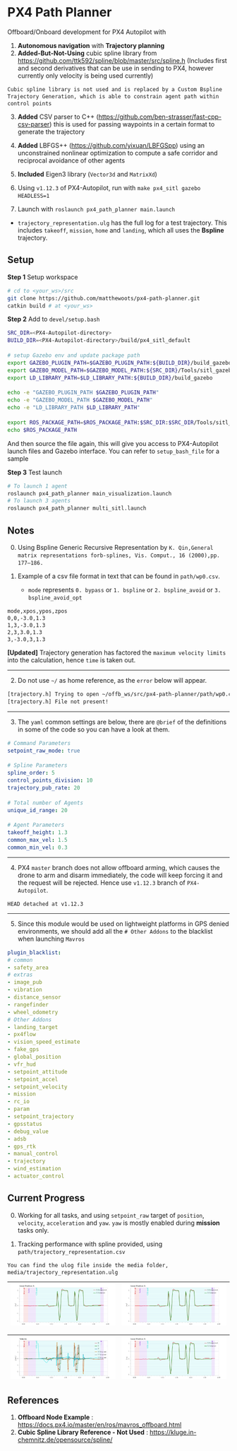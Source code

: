 # PX4 Path Planner
Offboard/Onboard development for PX4 Autopilot with
1. **Autonomous navigation** with **Trajectory planning** 
2. **Added-But-Not-Using** cubic spline library from https://github.com/ttk592/spline/blob/master/src/spline.h (Includes first and second derivatives that can be use in sending to PX4, however currently only velocity is being used currently) 
```
Cubic spline library is not used and is replaced by a Custom Bspline Trajectory Generation, which is able to constrain agent path within control points 
```
3. **Added** CSV parser to C++ (https://github.com/ben-strasser/fast-cpp-csv-parser) this is used for passing waypoints in a certain format to generate the trajectory

3. **Added** LBFGS++ (https://github.com/yixuan/LBFGSpp) using an unconstrained nonlinear optimization to compute a safe corridor and reciprocal avoidance of other agents

4. **Included** Eigen3 library (`Vector3d` and `MatrixXd`)

5. Using `v1.12.3` of PX4-Autopilot, run with `make px4_sitl gazebo HEADLESS=1`

6. Launch with `roslaunch px4_path_planner main.launch`

- `trajectory_representation.ulg` has the full log for a test trajectory. This includes `takeoff`, `mission`, `home` and `landing`, which all uses the **Bspline** trajectory.

## Setup
**Step 1** Setup workspace
```bash
# cd to <your_ws>/src
git clone https://github.com/matthewoots/px4-path-planner.git
catkin build # at <your_ws>
```
**Step 2** Add to `devel/setup.bash`
```bash
SRC_DIR=<PX4-Autopilot-directory>
BUILD_DIR=<PX4-Autopilot-directory>/build/px4_sitl_default

# setup Gazebo env and update package path
export GAZEBO_PLUGIN_PATH=$GAZEBO_PLUGIN_PATH:${BUILD_DIR}/build_gazebo
export GAZEBO_MODEL_PATH=$GAZEBO_MODEL_PATH:${SRC_DIR}/Tools/sitl_gazebo/models
export LD_LIBRARY_PATH=$LD_LIBRARY_PATH:${BUILD_DIR}/build_gazebo

echo -e "GAZEBO_PLUGIN_PATH $GAZEBO_PLUGIN_PATH"
echo -e "GAZEBO_MODEL_PATH $GAZEBO_MODEL_PATH"
echo -e "LD_LIBRARY_PATH $LD_LIBRARY_PATH"

export ROS_PACKAGE_PATH=$ROS_PACKAGE_PATH:$SRC_DIR:$SRC_DIR/Tools/sitl_gazebo
echo $ROS_PACKAGE_PATH
```
And then source the file again, this will give you access to PX4-Autopilot launch files and Gazebo interface. You can refer to `setup_bash_file` for a sample

**Step 3** Test launch
```bash
# To launch 1 agent
roslaunch px4_path_planner main_visualization.launch
# To launch 3 agents
roslaunch px4_path_planner multi_sitl.launch
```

## Notes
0. Using Bspline Generic Recursive Representation by `K. Qin,General matrix representations forb-splines, Vis. Comput., 16 (2000),pp. 177–186.`

1. Example of a csv file format in text that can be found in `path/wp0.csv`.
    - `mode` represents `0. bypass` or `1. bspline` or `2. bspline_avoid` or `3. bspline_avoid_opt`
```csv
mode,xpos,ypos,zpos
0,0,-3.0,1.3
1,3,-3.0,1.3
2,3,3.0,1.3
3,-3.0,3,1.3
```
**[Updated]** Trajectory generation has factored the `maximum velocity limits` into the calculation, hence `time` is taken out.

---
2. Do not use `~/` as home reference, as the `error` below will appear.
```bash
[trajectory.h] Trying to open ~/offb_ws/src/px4-path-planner/path/wp0.csv 
[trajectory.h] File not present!
```

---
3. The `yaml` common settings are below, there are `@brief` of the definitions in some of the code so you can have a look at them.
```yaml
# Command Parameters
setpoint_raw_mode: true

# Spline Parameters
spline_order: 5
control_points_division: 10
trajectory_pub_rate: 20

# Total number of Agents
unique_id_range: 20

# Agent Parameters
takeoff_height: 1.3
common_max_vel: 1.5
common_min_vel: 0.3
```

---
4. PX4 `master` branch does not allow offboard arming, which causes the drone to arm and disarm immediately, the code will keep forcing it and the request will be rejected. Hence use `v1.12.3` branch of `PX4-Autopilot`.
```git
HEAD detached at v1.12.3
```

---
5. Since this module would be used on lightweight platforms in GPS denied environments, we should add all the `# Other Addons` to the blacklist when launching `Mavros`
```yaml
plugin_blacklist:
# common
- safety_area
# extras
- image_pub
- vibration
- distance_sensor
- rangefinder
- wheel_odometry
# Other Addons
- landing_target
- px4flow
- vision_speed_estimate
- fake_gps
- global_position
- vfr_hud
- setpoint_attitude
- setpoint_accel
- setpoint_velocity
- mission
- rc_io
- param
- setpoint_trajectory
- gpsstatus
- debug_value
- adsb
- gps_rtk
- manual_control
- trajectory
- wind_estimation
- actuator_control
```

## Current Progress
0. Working for all tasks, and using `setpoint_raw` target of `position`, `velocity`, `acceleration` and `yaw`. `yaw` is mostly enabled during **mission** tasks only.

1. Tracking performance with spline provided, using `path/trajectory_representation.csv`
```
You can find the ulog file inside the media folder, media/trajectory_representation.ulg
```

|![](media/local_position_x.png) | ![](media/local_position_x.png) | 
|---|---|


|![](media/velocity.png) | ![](media/local_position_x.png) |
|---|---|

## References 
1. **Offboard Node Example** : https://docs.px4.io/master/en/ros/mavros_offboard.html
1. **Cubic Spline Library Reference - Not Used** : https://kluge.in-chemnitz.de/opensource/spline/